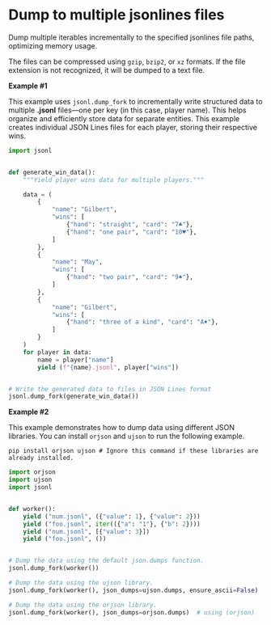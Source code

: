 # Dump to multiple jsonlines files

Dump multiple iterables incrementally to the specified jsonlines file paths, optimizing memory usage.

The files can be compressed using `gzip`, `bzip2`, or `xz` formats. If the file extension is not recognized, it will be
dumped to a text file.

**Example #1**

This example uses `jsonl.dump_fork` to incrementally write structured data to multiple **.jsonl** files—one per key (in this case, player name). 
This helps organize and efficiently store data for separate entities.
This example creates individual JSON Lines files for each player, storing their respective wins.


```python
import jsonl


def generate_win_data():
    """Yield player wins data for multiple players."""

    data = (
        {
            "name": "Gilbert",
            "wins": [
                {"hand": "straight", "card": "7♣"},
                {"hand": "one pair", "card": "10♥"},
            ]
        },
        {
            "name": "May",
            "wins": [
                {"hand": "two pair", "card": "9♠"},
            ]
        },
        {
            "name": "Gilbert",
            "wins": [
                {"hand": "three of a kind", "card": "A♦"},
            ]
        }
    )
    for player in data:
        name = player["name"]
        yield (f"{name}.jsonl", player["wins"])


# Write the generated data to files in JSON Lines format
jsonl.dump_fork(generate_win_data())
```

**Example #2**

This example demonstrates how to dump data using different JSON libraries.
You can install `orjson` and `ujson` to run the following example.

```console
pip install orjson ujson # Ignore this command if these libraries are already installed.
```

```python
import orjson
import ujson
import jsonl


def worker():
    yield ("num.jsonl", ({"value": 1}, {"value": 2}))
    yield ("foo.jsonl", iter(({"a": "1"}, {"b": 2})))
    yield ("num.jsonl", [{"value": 3}])
    yield ("foo.jsonl", ())


# Dump the data using the default json.dumps function.
jsonl.dump_fork(worker())

# Dump the data using the ujson library.
jsonl.dump_fork(worker(), json_dumps=ujson.dumps, ensure_ascii=False)

# Dump the data using the orjson library.
jsonl.dump_fork(worker(), json_dumps=orjson.dumps)  # using (orjson)
```
